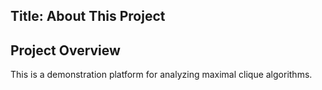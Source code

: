 Title: About This Project
---

## Project Overview
This is a demonstration platform for analyzing maximal clique algorithms.